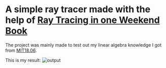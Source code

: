 # A simple ray tracer made with the help of [Ray Tracing in one Weekend Book](https://raytracing.github.io/books/RayTracingInOneWeekend.html)
The project was mainly made to test out my linear algebra knowledge I got from [MIT18.06](https://ocw.mit.edu/courses/18-06-linear-algebra-spring-2010/).

This is my result:
![output](https://github.com/user-attachments/assets/da965368-5869-4c46-b2bd-54216df6386b)
